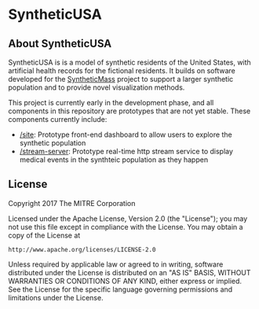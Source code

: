 # SyntheticUSA

## About SyntheticUSA

SyntheticUSA is  is a model of synthetic residents of the United States, with artificial health records for the fictional residents.  It builds on software developed for the [SyntheticMass](https://github.com/synthetichealth/syntheticmass) project to support a larger synthetic population and to provide novel visualization methods.

This project is currently early in the development phase, and all components in this repository are prototypes that are not yet stable.  These components currently include:

* [/site](/synthetichealth/syntheticusa/tree/master/site): Prototype front-end dashboard to allow users to explore the synthetic population
* [/stream-server](/synthetichealth/syntheticusa/tree/master/stream-server): Prototype real-time http stream service to display medical events in the synthteic population as they happen

## License

Copyright 2017 The MITRE Corporation

Licensed under the Apache License, Version 2.0 (the "License");
you may not use this file except in compliance with the License.
You may obtain a copy of the License at

    http://www.apache.org/licenses/LICENSE-2.0

Unless required by applicable law or agreed to in writing, software
distributed under the License is distributed on an "AS IS" BASIS,
WITHOUT WARRANTIES OR CONDITIONS OF ANY KIND, either express or implied.
See the License for the specific language governing permissions and limitations under the License.
